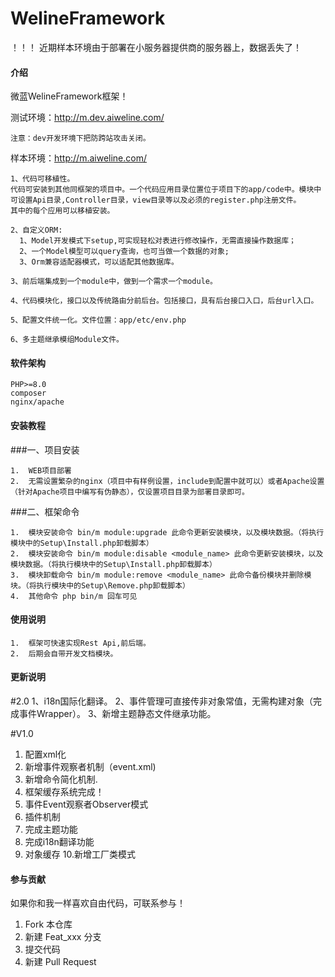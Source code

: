 
# WelineFramework

！！！ 近期样本环境由于部署在小服务器提供商的服务器上，数据丢失了！

#### 介绍

微蓝WelineFramework框架！

测试环境：http://m.dev.aiweline.com/
~~~
注意：dev开发环境下把防跨站攻击关闭。

~~~

样本环境：http://m.aiweline.com/

    1、代码可移植性。
    代码可安装到其他同框架的项目中。一个代码应用目录位置位于项目下的app/code中。模块中可设置Api目录,Controller目录，view目录等以及必须的register.php注册文件。
    其中的每个应用可以移植安装。
    
    2、自定义ORM:
      1、Model开发模式下setup,可实现轻松对表进行修改操作，无需直接操作数据库；
      2、一个Model模型可以query查询，也可当做一个数据的对象;
      3、Orm兼容适配器模式，可以适配其他数据库。
    
    3、前后端集成到一个module中，做到一个需求一个module。
    
    4、代码模块化，接口以及传统路由分前后台。包括接口，具有后台接口入口，后台url入口。
    
    5、配置文件统一化。文件位置：app/etc/env.php

    6、多主题继承模组Module文件。

#### 软件架构

    PHP>=8.0
    composer
    nginx/apache

#### 安装教程
###一、项目安装

    1.  WEB项目部署
    2.  无需设置繁杂的nginx（项目中有样例设置，include到配置中就可以）或者Apache设置（针对Apache项目中编写有伪静态），仅设置项目目录为部署目录即可。

###二、框架命令

    1.  模块安装命令 bin/m module:upgrade 此命令更新安装模块，以及模块数据。（将执行模块中的Setup\Install.php卸载脚本）
    2.  模块安装命令 bin/m module:disable <module_name> 此命令更新安装模块，以及模块数据。（将执行模块中的Setup\Install.php卸载脚本）
    3.  模块卸载命令 bin/m module:remove <module_name> 此命令备份模块并删除模块。（将执行模块中的Setup\Remove.php卸载脚本）
    4.  其他命令 php bin/m 回车可见

#### 使用说明

    1.  框架可快速实现Rest Api,前后端。
    2.  后期会自带开发文档模块。
    
    
#### 更新说明

#2.0
1、i18n国际化翻译。
2、事件管理可直接传非对象常值，无需构建对象（完成事件Wrapper）。
3、新增主题静态文件继承功能。

#V1.0
1. 配置xml化
2. 新增事件观察者机制（event.xml)
3. 新增命令简化机制.
4. 框架缓存系统完成！
5. 事件Event观察者Observer模式
6. 插件机制
7. 完成主题功能
8. 完成i18n翻译功能
9. 对象缓存
10.新增工厂类模式

#### 参与贡献

如果你和我一样喜欢自由代码，可联系参与！

1.  Fork 本仓库
2.  新建 Feat_xxx 分支
3.  提交代码
4.  新建 Pull Request

